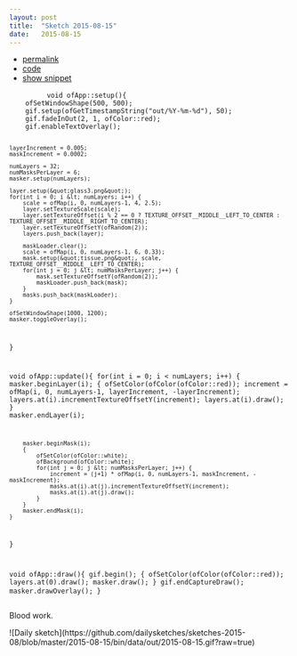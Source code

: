 ```yaml
---
layout: post
title:  "Sketch 2015-08-15"
date:   2015-08-15
---
```

<div class="code">
    <ul>
		<li><a href="{% post_url 2015-08-15-sketch %}">permalink</a></li>
		<li><a href="https://github.com/dailysketches/sketches-2015-08/tree/master/2015-08-15">code</a></li>
		<li><a href="#" class="snippet-button">show snippet</a></li>
	</ul>
    <pre class="snippet">
        <code class="cpp">void ofApp::setup(){
    ofSetWindowShape(500, 500);
    gif.setup(ofGetTimestampString(&quot;out/%Y-%m-%d&quot;), 50);
    gif.fadeInOut(2, 1, ofColor::red);
    gif.enableTextOverlay();

    layerIncrement = 0.005;
    maskIncrement = 0.0002;

    numLayers = 32;
    numMasksPerLayer = 6;
    masker.setup(numLayers);

    layer.setup(&quot;glass3.png&quot;);
    for(int i = 0; i &lt; numLayers; i++) {
        scale = ofMap(i, 0, numLayers-1, 4, 2.5);
        layer.setTextureScale(scale);
        layer.setTextureOffset(i % 2 == 0 ? TEXTURE_OFFSET__MIDDLE__LEFT_TO_CENTER : TEXTURE_OFFSET__MIDDLE__RIGHT_TO_CENTER);
        layer.setTextureOffsetY(ofRandom(2));
        layers.push_back(layer);

        maskLoader.clear();
        scale = ofMap(i, 0, numLayers-1, 6, 0.33);
        mask.setup(&quot;tissue.png&quot;, scale, TEXTURE_OFFSET__MIDDLE__LEFT_TO_CENTER);
        for(int j = 0; j &lt; numMasksPerLayer; j++) {
            mask.setTextureOffsetY(ofRandom(2));
            maskLoader.push_back(mask);
        }
        masks.push_back(maskLoader);
    }

    ofSetWindowShape(1000, 1200);
    masker.toggleOverlay();
}

void ofApp::update(){
    for(int i = 0; i &lt; numLayers; i++) {
        masker.beginLayer(i);
        {
            ofSetColor(ofColor(ofColor::red));
            increment = ofMap(i, 0, numLayers-1, layerIncrement, -layerIncrement);
            layers.at(i).incrementTextureOffsetY(increment);
            layers.at(i).draw();
        }
        masker.endLayer(i);
        
        masker.beginMask(i);
        {
            ofSetColor(ofColor::white);
            ofBackground(ofColor::white);
            for(int j = 0; j &lt; numMasksPerLayer; j++) {
                increment = (j+1) * ofMap(i, 0, numLayers-1, maskIncrement, -maskIncrement);
                masks.at(i).at(j).incrementTextureOffsetY(increment);
                masks.at(i).at(j).draw();
            }
        }
        masker.endMask(i);
    }
}

void ofApp::draw(){
    gif.begin();
    {
        ofSetColor(ofColor(ofColor::red));
        layers.at(0).draw();
        masker.draw();
    }
    gif.endCaptureDraw();
    masker.drawOverlay();
}</code>
    </pre>
</div>
<p class="description">Blood work.</p>
![Daily sketch](https://github.com/dailysketches/sketches-2015-08/blob/master/2015-08-15/bin/data/out/2015-08-15.gif?raw=true)
